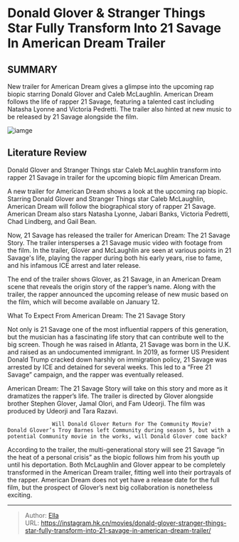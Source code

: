 # Donald Glover &amp; Stranger Things Star Fully Transform Into 21 Savage In American Dream Trailer


## SUMMARY 



  New trailer for American Dream gives a glimpse into the upcoming rap biopic starring Donald Glover and Caleb McLaughlin.   American Dream follows the life of rapper 21 Savage, featuring a talented cast including Natasha Lyonne and Victoria Pedretti.   The trailer also hinted at new music to be released by 21 Savage alongside the film.  

![iamge](https://static1.srcdn.com/wordpress/wp-content/uploads/2024/01/donald-glover-as-21-savage-sitting-behind-the-wheel-of-a-car-in-american-dream-trailer.jpg)

## Literature Review

Donald Glover and Stranger Things star Caleb McLaughlin transform into rapper 21 Savage in trailer for the upcoming biopic film American Dream.




A new trailer for American Dream shows a look at the upcoming rap biopic. Starring Donald Glover and Stranger Things star Caleb McLaughlin, American Dream will follow the biographical story of rapper 21 Savage. American Dream also stars Natasha Lyonne, Jabari Banks, Victoria Pedretti, Chad Lindberg, and Gail Bean.




Now, 21 Savage has released the trailer for American Dream: The 21 Savage Story. The trailer intersperses a 21 Savage music video with footage from the film. In the trailer, Glover and McLaughlin are seen at various points in 21 Savage&#39;s life, playing the rapper during both his early years, rise to fame, and his infamous ICE arrest and later release.


 

The end of the trailer shows Glover, as 21 Savage, in an American Dream scene that reveals the origin story of the rapper’s name. Along with the trailer, the rapper announced the upcoming release of new music based on the film, which will become available on January 12.


 What To Expect From American Dream: The 21 Savage Story 
          




Not only is 21 Savage one of the most influential rappers of this generation, but the musician has a fascinating life story that can contribute well to the big screen. Though he was raised in Atlanta, 21 Savage was born in the U.K. and raised as an undocumented immigrant. In 2019, as former US President Donald Trump cracked down harshly on immigration policy, 21 Savage was arrested by ICE and detained for several weeks. This led to a “Free 21 Savage” campaign, and the rapper was eventually released.

American Dream: The 21 Savage Story will take on this story and more as it dramatizes the rapper’s life. The trailer is directed by Glover alongside brother Stephen Glover, Jamal Olori, and Fam Udeorji. The film was produced by Udeorji and Tara Razavi.

                  Will Donald Glover Return For The Community Movie?   Donald Glover’s Troy Barnes left Community during season 5, but with a potential Community movie in the works, will Donald Glover come back?   




According to the trailer, the multi-generational story will see 21 Savage “in the heat of a personal crisis” as the biopic follows him from his youth up until his deportation. Both McLaughlin and Glover appear to be completely transformed in the American Dream trailer, fitting well into their portrayals of the rapper. American Dream does not yet have a release date for the full film, but the prospect of Glover’s next big collaboration is nonetheless exciting.



---

> Author: [Ella](https://instagram.hk.cn/)  
> URL: https://instagram.hk.cn/movies/donald-glover-stranger-things-star-fully-transform-into-21-savage-in-american-dream-trailer/  

